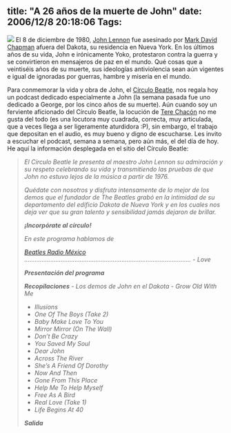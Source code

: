title: "A 26 años de la muerte de John"
date: 2006/12/8 20:18:06
Tags: 
---
<p><img src="http://static.flickr.com/115/316929189_6ebc2ce637.jpg"/>
El 8 de diciembre de 1980, <a target="_blank" href="http://en.wikipedia.org/wiki/John_Lennon">John Lennon</a> fue asesinado por <a target="_blank" href="http://en.wikipedia.org/wiki/Mark_David_Chapman">Mark David Chapman</a> afuera del Dakota, su residencia en Nueva York. En los últimos años de su vida, John e irónicamente Yoko, protestaron contra la guerra y se convirtieron en mensajeros de paz en el mundo. Qué cosas que a veintiséis años de su muerte, sus ideologías antiviolencia sean aún vigentes e igual de ignoradas por guerras, hambre y miseria en el mundo.

Para conmemorar la vida y obra de John, el <a target="_blank" href="http://www.circulobeatle.com/">Círculo Beatle</a>, nos regala hoy un podcast dedicado especialmente a John (la semana pasada fue uno dedicado a George, por los cinco años de su muerte). Aún cuando soy un ferviente aficionado del Círculo Beatle, la locución de <a target="_blank" href="http://www.terechacon.com">Tere Chacón</a> no me gusta del todo (es una locutora muy cuadrada, correcta, muy articulada, que a veces llega a ser ligeramente aturdidora :P), sin embargo, el trabajo que depositan en el audio, es muy bueno y digno de escucharse.
Les invito a escuchar el podcast, semana a semana, pero aún más, el del día de hoy. He aquí la información desplegada en el sitio del Círculo Beatle:
</p>
<blockquote>
<em>El Círculo Beatle le presenta al maestro John Lennon su admiración y su respeto celebrando su vida y transmitiendo las pruebas de que John no estuvo lejos de la música a partir de 1976.</em>

<em>Quédate con nosotros y disfruta intensamente de lo mejor de los demos que el fundador de The Beatles grabó en la intimidad de su departamento del edificio Dakota de Nueva York y en los cuales nos deja ver que su gran talento y sensibilidad jamás dejaron de brillar.</em>

<em><strong>¡Incorpórate al círculo!</strong></em>

<em>En este programa hablamos de</em>

<em><a href="http://beatlesradiomexico.turincon.com/">Beatles Radio México</a>
&#8230;&#8230;&#8230;&#8230;&#8230;&#8230;&#8230;&#8230;&#8230;&#8230;&#8230;&#8230;&#8230;&#8230;&#8230;&#8230;&#8230;&#8230;&#8230;&#8230;&#8230;&#8230;&#8230;&#8230;&#8230;&#8230;&#8230;&#8230;&#8230;&#8230;&#8230;&#8230;
<em>- Love</em></em>

<em><strong>Presentación del programa</strong></em>

<em><strong>Recopilaciones</strong> - Los demos de John en el Dakota
<em>- Grow Old With Me
- Illusions
- One Of The Boys (Take 2)
- Baby Make Love To You
- Mirror Mirror (On The Wall)
- Don&#8217;t Be Crazy
- You Saved My Soul
- Dear John
- Across The River
- She&#8217;s A Friend Of Dorothy
- Now And Then
- Gone From This Place
- Help Me To Help Myself
- Free As A Bird
- Real Love (Take 1)
- Life Begins At 40</em></em>

<em><strong>Salida</strong></em>
</blockquote>

